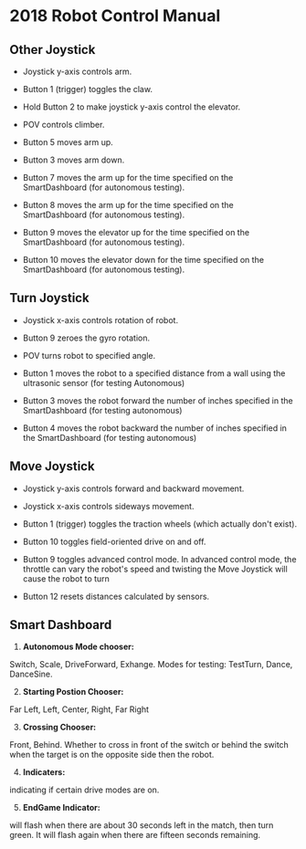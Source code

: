 # 2018 Robot Control Manual



## Other Joystick



* Joystick y-axis controls arm.

* Button 1 (trigger) toggles the claw.

* Hold Button 2 to make joystick y-axis control the elevator.

* POV controls climber.

* Button 5 moves arm up.

* Button 3 moves arm down.

* Button 7 moves the arm up for the time specified on the SmartDashboard (for autonomous testing).
* Button 8 moves the arm up for the time specified on the SmartDashboard (for autonomous testing).
* Button 9 moves the elevator up for the time specified on the SmartDashboard (for autonomous testing).
* Button 10 moves the elevator down for the time specified on the SmartDashboard (for autonomous testing).


## Turn Joystick



* Joystick x-axis controls rotation of robot.

* Button 9 zeroes the gyro rotation.

* POV turns robot to specified angle.
* Button 1 moves the robot to a specified distance from a wall using the ultrasonic sensor (for testing Autonomous)
* Button 3 moves the robot forward the number of inches specified in the SmartDashboard (for testing autonomous)
* Button 4 moves the robot backward the number of inches specified in the SmartDashboard (for testing autonomous)


## Move Joystick



* Joystick y-axis controls forward and backward movement.

* Joystick x-axis controls sideways movement.

* Button 1 (trigger) toggles the traction wheels (which actually don't exist).

* Button 10 toggles field-oriented drive on and off.

* Button 9 toggles advanced control mode. In advanced control mode, the throttle can vary the robot's speed and twisting the Move Joystick will cause the robot to turn

* Button 12 resets distances calculated by sensors.



## Smart Dashboard



1. **Autonomous Mode chooser:**

Switch, Scale, DriveForward, Exhange. Modes for testing: TestTurn, Dance, DanceSine.

2. **Starting Postion Chooser:**  

Far Left, Left, Center, Right, Far Right

3. **Crossing Chooser:**  

Front, Behind. Whether to cross in front of the switch or behind the switch when the target is on the opposite side then the robot.

4. **Indicaters:**  

indicating if certain drive modes are on.

5. **EndGame Indicator:**  

will flash when there are about 30 seconds left in the match, then turn green. It will flash again when there are fifteen seconds remaining.
